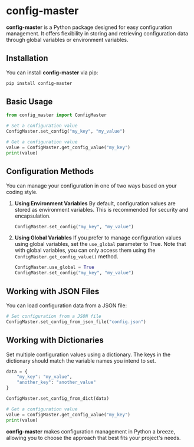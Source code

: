 # config-master

**config-master** is a Python package designed for easy configuration management. It offers flexibility in storing and retrieving configuration data through global variables or environment variables.

## Installation

You can install **config-master** via pip:

```sh
pip install config-master
```

## Basic Usage

```python
from config_master import ConfigMaster

# Set a configuration value
ConfigMaster.set_config("my_key", "my_value")

# Get a configuration value
value = ConfigMaster.get_config_value("my_key")
print(value)
```

## Configuration Methods

You can manage your configuration in one of two ways based on your coding style.

1. **Using Environment Variables**
   By default, configuration values are stored as environment variables. This is recommended for security and encapsulation.
   ```python
   ConfigMaster.set_config("my_key", "my_value")
   ```

2. **Using Global Variables**
   If you prefer to manage configuration values using global variables, set the `use_global` parameter to True. Note that with global variables, you can only access them using the `ConfigMaster.get_config_value()` method.
   ```python
   ConfigMaster.use_global = True
   ConfigMaster.set_config("my_key", "my_value")
   ```

## Working with JSON Files

You can load configuration data from a JSON file:

```python
# Set configuration from a JSON file
ConfigMaster.set_config_from_json_file("config.json")
```

## Working with Dictionaries

Set multiple configuration values using a dictionary. The keys in the dictionary should match the variable names you intend to set.

```python
data = {
    "my_key": "my_value",
    "another_key": "another_value"
}

ConfigMaster.set_config_from_dict(data)

# Get a configuration value
value = ConfigMaster.get_config_value("my_key")
print(value)
```

**config-master** makes configuration management in Python a breeze, allowing you to choose the approach that best fits your project's needs.
